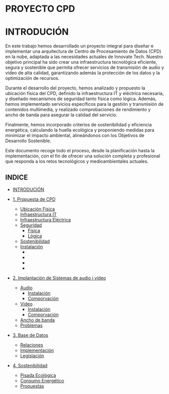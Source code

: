 # PROYECTO CPD

# INTRODUCIÓN
En este trabajo hemos desarrollado un proyecto integral para diseñar e implementar una arquitectura de Centro de Procesamiento de Datos (CPD) en la nube, adaptada a las necesidades actuales de Innovate Tech. Nuestro objetivo principal ha sido crear una infraestructura tecnológica eficiente, segura y sostenible que permita ofrecer servicios de transmisión de audio y vídeo de alta calidad, garantizando además la protección de los datos y la optimización de recursos.

Durante el desarrollo del proyecto, hemos analizado y propuesto la ubicación física del CPD, definido la infraestructura IT y eléctrica necesaria, y diseñado mecanismos de seguridad tanto física como lógica. Además, hemos implementado servicios específicos para la gestión y transmisión de contenidos multimedia, y realizado comprobaciones de rendimiento y ancho de banda para asegurar la calidad del servicio.

Finalmente, hemos incorporado criterios de sostenibilidad y eficiencia energética, calculando la huella ecológica y proponiendo medidas para minimizar el impacto ambiental, alineándonos con los Objetivos de Desarrollo Sostenible.

Este documento recoge todo el proceso, desde la planificación hasta la implementación, con el fin de ofrecer una solución completa y profesional que responda a los retos tecnológicos y medioambientales actuales.


## INDICE
- [INTRODUCIÓN](#introdución)
- [1. Propuesta de CPD](../Propuesta.md)
    - [Ubicación Física](../ubicación.md)
    - [Infraestructura IT](../infraestructura-it.md)
    - [Infraestructura Eléctrica](../infraestructura-e.md)
    - [Seguridad](../prevención.md)
        - [Física](../fisica.md)
        - [Lógica](../lógica.md)
    - [Sostenibilidad](../sos.md)
    - [Instalación](../install.md)
        - [](../1.md)
        - [](../2.md)
        - [](../3.md)
        - [](../4.md)

- [2. Implantación de Sistemas de audio i vídeo](../cpd.md)
    - [Audio](../audio.md)
        - [Instalación](../insta.md)
        - [Comporvación](../compra.md)
    - [Vídeo](../video.md)
        - [Instalación](../insta2.md)
        - [Comporvación](../compra2.md)
    - [Ancho de banda](../banda.md)
    - [Problemas](../error.md)

- [3. Base de Datos](../base.md)
    - [Relaciones](../relacion.md)
    - [Implementación](../dades.md)
    - [Legislación](../ley.md)

- [4. Sostenibilidad](../sosteni.md)
    - [Pisada Ecológica](../eco.md)
    - [Consumo Energético](../consum.md)
    - [Propuestas](../propu.md)

